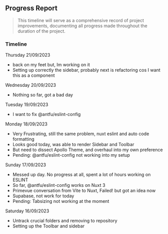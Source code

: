 ## Progress Report
> This timeline will serve as a comprehensive record of project improvements, documenting all progress made throughout the duration of the project.

### Timeline
Thursday  21/09/2023
- back on my feet but, Im working on it
- Setting up correctly the sidebar, probably next is refactoring cos I want this as a component


Wednesday  20/09/2023
- Nothing so far, got a bad day


Tuesday  19/09/2023
- I want to fix @antfu/eslint-config

Monday 18/09/2023
- Very Frustrating, still the same problem, nuxt eslint and auto code formatting
- Looks good today, was able to render Sidebar and Toolbar
- But need to dissect Apollo Theme, and overhaul into my own preference
- Pending: @antfu/eslint-config not working into my setup


Sunday 17/09/2023
- Messed up day. No progress at all, spent a lot of hours working on ESLINT
- So far, @antfu/eslint-config works on Nuxt 3
- Primevue conversation from Vite to Nuxt, Failed! but got an idea now
- Supabase, not work for today
- Pending: Tabsizing not working at the moment


Saturday 16/09/2023
- Untrack crucial folders and removing to repository
- Setting up the Toolbar and sidebar
